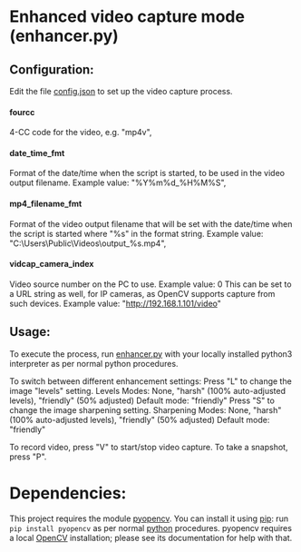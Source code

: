 # Enhanced video capture mode (enhancer.py)
## Configuration:
Edit the file [config.json](config.json) to set up the video capture process.
#### fourcc
4-CC code for the video, e.g. "mp4v",
#### date_time_fmt
Format of the date/time when the script is started, to be used in the video output filename. 
Example value: "%Y%m%d_%H%M%S",
#### mp4_filename_fmt
Format of the video output filename that will be set with the date/time when the script is started where "%s" in the
format string.
Example value: "C:\\Users\\Public\\Videos\\output_%s.mp4",
#### vidcap_camera_index
Video source number on the PC to use.
Example value: 0
This can be set to a URL string as well, for IP cameras, as OpenCV supports capture from such devices.
Example value: "http://192.168.1.101/video"

## Usage:
To execute the process, run [enhancer.py](enhancer.py) with your locally installed python3 interpreter
as per normal python procedures.

To switch between different enhancement settings:
Press "L" to change the image "levels" setting.
Levels Modes: None, "harsh" (100% auto-adjusted levels), "friendly" (50% adjusted)
Default mode: "friendly"
Press "S" to change the image sharpening setting.
Sharpening Modes: None, "harsh" (100% auto-adjusted levels), "friendly" (50% adjusted)
Default mode: "friendly"

To record video, press "V" to start/stop video capture.
To take a snapshot, press "P".

# Dependencies:
This project requires the module [pyopencv](https://pypi.org/project/pyopencv/).
You can install it using [pip](https://pypi.org/project/pip/):
run `pip install pyopencv` as per normal [python](https://www.python.org/) procedures.
pyopencv requires a local [OpenCV](https://opencv.org/) installation; please see its documentation for help with that.

